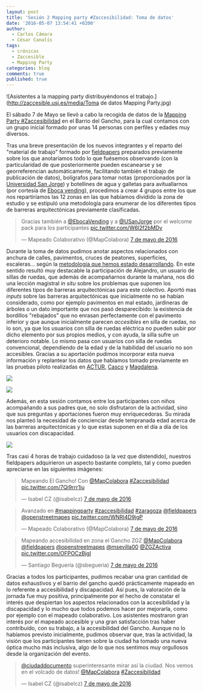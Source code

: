 ```yaml
---
layout: post
title: 'Sesión 2 Mapping party #Zaccesibilidad: Toma de datos'
date: '2016-05-07 13:54:41 +0200'
author:
  - Carlos Cámara
  - César Canalís
tags:
  - crónicas
  - Zaccesible
  - Mapping Party
categories: blog
comments: true
published: true
---
```


![Asistentes a la mapping party distribuyéndonos el trabajo.](http://zaccesible.usj.es/media/Toma de datos Mapping Party.jpg)

El sábado 7 de Mayo se llevó a cabo la recogida de datos de la [Mapping Party #Zaccesibilidad](https://twitter.com/search?q=%23zaccesibilidad&src=typd) en el Barrio del Gancho, para la cual contamos con un grupo inicial formado por unas 14 personas con perfiles y edades muy diversos.

Tras una breve presentación de los nuevos integrantes y el reparto del "material de trabajo" formado por [fieldpapers](http://fieldpapers.org/) preparados previamente sobre los que anotaríamos todo lo que fuésemos observando (con la particularidad de que posteriormente pueden escanearse y se georreferencian automáticamente, facilitando también el trabajo de publicación de datos), bolígrafos para tomar notas (proporcionados por la [Universidad San Jorge](http://usj.es)) y botellines de agua y galletas para avituallarnos  (por cortesía de [Eboca vending](https://www.eboca.com/)), procedimos a crear 4 grupos entre los que nos repartiríamos las 12 zonas en las que habíamos dividido la zona de estudio y se estipuló una metodología para enumerar de los diferentes tipos de barreras arquitectónicas previamente clasificadas.


<blockquote class="twitter-tweet" data-lang="es" data-width="550"><p lang="es" dir="ltr">Gracias también a <a href="https://twitter.com/EbocaVending">@EbocaVending</a> y a <a href="https://twitter.com/USanJorge">@USanJorge</a> por el welcome pack para los participantes <a href="https://t.co/W6l2f2bMDv">pic.twitter.com/W6l2f2bMDv</a></p>&mdash; Mapeado Colaborativo (@MapColabora) <a href="https://twitter.com/MapColabora/status/728928890006163457">7 de mayo de 2016</a></blockquote>
<script async src="//platform.twitter.com/widgets.js" charset="utf-8"></script>

Durante la toma de datos pudimos anotar aspectos relacionados con anchura de calles, pavimentos, cruces de peatones, superficies, escaleras... según la [metodología que hemos estado desarrollando](http://zaccesible.usj.es/blog/2016/04/19/metodologia.html). En este sentido resultó muy destacable la participación de Alejandro, un usuario de sillas de ruedas, que además de acompañarnos durante la mañana, nos dió una lección magistral *in situ* sobre los problemas que suponen los diferentes tipos de barreras arquitectónicas para este colectivo. Aportó mas *inputs* sobre las barreras arquitectónicas que inicialmente no se habían considerado, como por ejemplo pavimentos en mal estado, jardineras de árboles o un dato importante que nos pasó desparecibido: la existencia de bordillos "rebajados" que no enrasan perfectamente con el pavimento inferior y que aunque inicialmente parecen *accesibles* en silla de ruedas, no lo son, ya que los usuarios con silla de ruedas eléctrica no pueden subir por dicho elemento por sus propios medios, y con ayuda, la silla sufre un deterioro notable. Lo mismo pasa con usuarios con silla de ruedas convencional, dependiendo de la edad y de la habilidad del usuario no son accesibles. Gracias a su aportación pudimos incorporar esta nueva información y replantear los datos que habíamos tomado previamente en las pruebas piloto realizadas en  [ACTUR](http://zaccesible.usj.es/blog/2016/04/20/notas-campo-actur.html), [Casco](http://zaccesible.usj.es/blog/2016/04/22/notas-campo-casco-viejo.html) y [Magdalena](http://zaccesible.usj.es/blog/2016/04/25/notas-campo-casco-viejo-magdalena.html).

![](/media/2016-05-07_11-17-14.jpg)

![](/media/2016-05-07_11-48-06.jpg)

Además, en esta sesión contamos entre los participantes con niños acompañando a sus padres que, no solo disfrutaron de la actividad, sino que sus preguntas y aportaciones fueron muy enriquecedoras. Su mirada nos planteó la necesidad de concienciar desde tempranada edad acerca de las barreras arquitectónicas y lo que estas suponen en el día a día de los usuarios con discapacidad.

![](/media/2016-05-07_11-37-34.jpg)

Tras casi 4 horas de trabajo cuidadoso (a la vez que distendido), nuestros fieldpapers adquirieron un aspecto bastante completo, tal y como pueden apreciarse en las siguientes imágenes:

<blockquote class="twitter-tweet" data-lang="es" data-width="550"><p lang="es" dir="ltr">Mapeando El Gancho! Con <a href="https://twitter.com/MapColabora">@MapColabora</a> <a href="https://twitter.com/hashtag/Zaccesibilidad?src=hash">#Zaccesibilidad</a> <a href="https://t.co/7Qj9rrr1iu">pic.twitter.com/7Qj9rrr1iu</a></p>&mdash; Isabel CZ (@isabelcz) <a href="https://twitter.com/isabelcz/status/728893548167372801">7 de mayo de 2016</a></blockquote>
<script async src="//platform.twitter.com/widgets.js" charset="utf-8"></script>

<blockquote class="twitter-tweet" data-lang="es" data-width="550"><p lang="es" dir="ltr">Avanzado en <a href="https://twitter.com/hashtag/mappingparty?src=hash">#mappingparty</a> <a href="https://twitter.com/hashtag/zaccesibilidad?src=hash">#zaccesibilidad</a> <a href="https://twitter.com/hashtag/zaragoza?src=hash">#zaragoza</a> <a href="https://twitter.com/fieldpapers">@fieldpapers</a> <a href="https://twitter.com/openstreetmapes">@openstreetmapes</a> <a href="https://t.co/WNRl4D9jgP">pic.twitter.com/WNRl4D9jgP</a></p>&mdash; Mapeado Colaborativo (@MapColabora) <a href="https://twitter.com/MapColabora/status/728893112165224448">7 de mayo de 2016</a></blockquote>
<script async src="//platform.twitter.com/widgets.js" charset="utf-8"></script>

<blockquote class="twitter-tweet" data-lang="es" data-width="550"><p lang="es" dir="ltr">Mapeando accesibilidad en zona el Gancho ZGZ <a href="https://twitter.com/MapColabora">@MapColabora</a> <a href="https://twitter.com/fieldpapers">@fieldpapers</a> <a href="https://twitter.com/openstreetmapes">@openstreetmapes</a> <a href="https://twitter.com/msevilla00">@msevilla00</a> <a href="https://twitter.com/ZGZActiva">@ZGZActiva</a> <a href="https://t.co/OFPOCzBjgI">pic.twitter.com/OFPOCzBjgI</a></p>&mdash; Santiago Beguería (@sbegueria) <a href="https://twitter.com/sbegueria/status/728902107244441600">7 de mayo de 2016</a></blockquote>
<script async src="//platform.twitter.com/widgets.js" charset="utf-8"></script>

Gracias a todos los participantes, pudimos recabar una gran cantidad de datos exhaustivos y el barrio del gancho quedó prácticamente mapeado en lo referente a accesibilidad y discapacidad. Así pues, la valoración de la jornada fue muy positiva, principalmente por el hecho de constatar el interés que despiertan los aspectos relacionados con la accesibilidad y la discapacidad y lo mucho que todos podemos hacer por mejorarla, como por ejemplo con el mapeado colaborativo. Los asistentes mostraron gran interés por el mapeado accesible y una gran satisfacción tras haber contribuido, con su trabajo, a la accesibilidad del Gancho. Aunque no lo habíamos previsto inicialmente, pudimos observar que, tras la actividad, la visión que los participantes tienen sobre la ciudad ha tomado una nueva óptica mucho más inclusiva, algo de lo que nos sentimos muy orgullosos desde la organización del evento.

<blockquote class="twitter-tweet" data-lang="es" data-width="550"><p lang="es" dir="ltr"><a href="https://twitter.com/ciudaddocumento">@ciudaddocumento</a> superinteresante mirar así la ciudad. Nos vemos en el volcado de datos! <a href="https://twitter.com/MapColabora">@MapColabora</a> <a href="https://twitter.com/hashtag/Zaccesibilidad?src=hash">#Zaccesibilidad</a></p>&mdash; Isabel CZ (@isabelcz) <a href="https://twitter.com/isabelcz/status/728893804338622464">7 de mayo de 2016</a></blockquote>
<script async src="//platform.twitter.com/widgets.js" charset="utf-8"></script>
